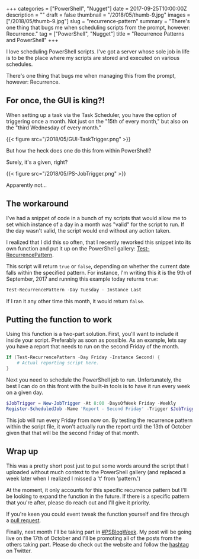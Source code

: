+++
categories = ["PowerShell", "Nugget"]
date = 2017-09-25T10:00:00Z
description = ""
draft = false
thumbnail = "/2018/05/thumb-9.jpg"
images = ["/2018/05/thumb-9.jpg"]
slug = "recurrence-pattern"
summary = "There's one thing that bugs me when scheduling scripts from the prompt, however: Recurrence."
tag = ["PowerShell", "Nugget"]
title = "Recurrence Patterns and PowerShell"
+++


I love scheduling PowerShell scripts. I've got a server whose sole job in life is to be the place where my scripts are stored and executed on various schedules.

There's one thing that bugs me when managing this from the prompt, however: Recurrence.

## **For once, the GUI is king?!**

When setting up a task via the Task Scheduler, you have the option of triggering once a month. Not just on the "15th of every month," but also on the "third Wednesday of every month."

{{< figure src="/2018/05/GUI-TaskTrigger.png" >}}

But how the heck does one do this from within PowerShell?

Surely, it's a given, right?

{{< figure src="/2018/05/PS-JobTrigger.png" >}}

Apparently not…

## **The workaround**

I've had a snippet of code in a bunch of my scripts that would allow me to set which instance of a day in a month was "valid" for the script to run. If the day wasn't valid, the script would end without any action taken.

I realized that I did this so often, that I recently reworked this snippet into its own function and put it up on the PowerShell gallery: [Test-RecurrencePattern](https://www.powershellgallery.com/packages/Test-RecurrencePattern).

This script will return `true` or `false`, depending on whether the current date falls within the specified pattern. For instance, I'm writing this it is the 9th of September, 2017 and running this example today returns `true`:

```powershell
Test-RecurrencePattern -Day Tuesday - Instance Last

```

If I ran it any other time this month, it would return `false`.

## **Putting the function to work**

Using this function is a two-part solution. First, you'll want to include it inside your script. Preferably as soon as possible. As an example, lets say you have a report that needs to run on the second Friday of the month.

```powershell
If (Test-RecurrencePattern -Day Friday -Instance Second) {
    # Actual reporting script here.
}

```

Next you need to schedule the PowerShell job to run. Unfortunately, the best I can do on this front with the built-in tools is to have it run every week on a given day.

```powershell
$JobTrigger = New-JobTrigger -At 8:00 -DaysOfWeek Friday -Weekly
Register-ScheduledJob -Name 'Report - Second Friday' -Trigger $JobTrigger -FilePath C:\\path\\to\\report.ps1

```

This job will run every Friday from now on. By testing the recurrence pattern within the script file, it won't actually run the report until the 13th of October given that that will be the second Friday of that month.

## **Wrap up**

This was a pretty short post just to put some words around the script that I uploaded without much context to the PowerShell gallery (and replaced a week later when I realized I missed a 't' from 'pattern.')

At the moment, it only accounts for this specific recurrence pattern but I'll be looking to expand the function in the future. If there is a specific pattern that you're after, please do reach out and I'll give it priority.

If you're keen you could event tweak the function yourself and fire through a [pull request](https://github.com/Windos/powershell-depot/blob/master/GalleryScripts/Test-RecurrencePattern.ps1).

Finally, next month I'll be taking part in [#PSBlogWeek](http://psblogweek.com/). My post will be going live on the 17th of October and I'll be promoting all of the posts from the others taking part. Please do check out the website and follow the [hashtag](https://twitter.com/search?q=%23PSBlogWeek&src=typd) on Twitter.

